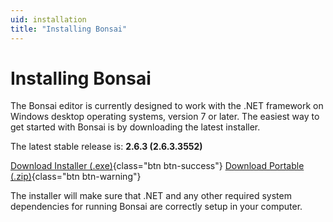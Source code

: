 ```yaml
---
uid: installation
title: "Installing Bonsai"
---
```


# Installing Bonsai

The Bonsai editor is currently designed to work with the .NET framework on Windows desktop operating systems, version 7 or later. The easiest way to get started with Bonsai is by downloading the latest installer.

The latest stable release is: **2.6.3 (2.6.3.3552)**

[<i class="fa fa-download"></i> Download Installer (.exe)](https://github.com/bonsai-rx/bonsai/releases/download/2.6.3/Bonsai-2.6.3.exe){class="btn btn-success"}
[<i class="fa fa-download"></i> Download Portable (.zip)](https://github.com/bonsai-rx/bonsai/releases/download/2.6.3/Bonsai.zip){class="btn btn-warning"}

The installer will make sure that .NET and any other required system dependencies for running Bonsai are correctly setup in your computer.